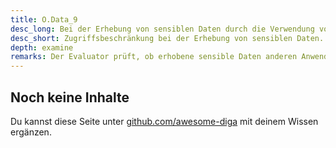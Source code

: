 ```yaml
---
title: O.Data_9
desc_long: Bei der Erhebung von sensiblen Daten durch die Verwendung von Aufnahmegeräten (z. B. Kamera), MUSS vorgebeugt werden, dass andere Anwendungen darauf Zugriff erlangen könnten, etwa über eine Mediengalerie.
desc_short: Zugriffsbeschränkung bei der Erhebung von sensiblen Daten.
depth: examine
remarks: Der Evaluator prüft, ob erhobene sensible Daten anderen Anwendungen auf dem Gerät verfügbar gemacht werden oder Daten in öffentlichen Verzeichnissen gespeichert werden.
---
```


## Noch keine Inhalte

Du kannst diese Seite unter [github.com/awesome-diga](https://github.com/awesome-diga/tr-faq) mit deinem Wissen ergänzen.
